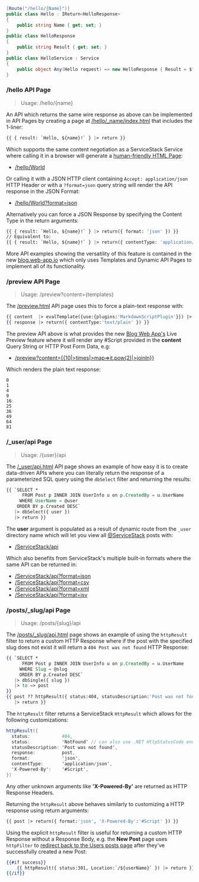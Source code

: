 ```csharp
[Route("/hello/{Name}")]
public class Hello : IReturn<HelloResponse>
{
    public string Name { get; set; }
}
public class HelloResponse
{
    public string Result { get; set; }
}
public class HelloService : Service
{
    public object Any(Hello request) => new HelloResponse { Result = $"Hello, {request.Name}!" };
}
```

### /hello API Page

> Usage: /hello/{name}

An API which returns the same wire response as above can be implemented in API Pages by creating a page at 
[/hello/_name/index.html](https://github.com/NetCoreWebApps/Blog/blob/master/hello/_name/index.html) 
that includes the 1-liner:

```hbs
{{ { result: `Hello, ${name}!` } |> return }}
```

Which supports the same content negotiation as a ServiceStack Service where calling it in a browser will generate a 
[human-friendly HTML Page](https://docs.servicestack.net/html5reportformat):

 - [/hello/World](http://blog.web-app.io/hello/World)

Or calling it with a JSON HTTP client containing `Accept: application/json` HTTP Header or with a `?format=json` query string will 
render the API response in the JSON Format:

 - [/hello/World?format=json](http://blog.web-app.io/hello/World?format=json)

Alternatively you can force a JSON Response by specifying the Content Type in the return arguments:

```hbs
{{ { result: `Hello, ${name}!` } |> return({ format: 'json' }) }} 
// Equivalent to:
{{ { result: `Hello, ${name}!` } |> return({ contentType: 'application/json' }) }}
```

More API examples showing the versatility of this feature is contained in the new [blog.web-app.io](http://blog.web-app.io) which only uses 
Templates and Dynamic API Pages to implement all of its functionality.

### /preview API Page

> Usage: /preview?content={templates}

The [/preview.html](https://github.com/NetCoreWebApps/blog/blob/master/preview.html) API page uses this to force a plain-text response with:

```hbs
{{ content  |> evalTemplate({use:{plugins:'MarkdownScriptPlugin'}}) |> to =>response }}
{{ response |> return({ contentType:'text/plain' }) }}
```

The preview API above is what provides the new [Blog Web App's](http://blog.web-app.io/) Live Preview feature where it will render any 
#Script provided in the **content** Query String or HTTP Post Form Data, e.g:

- [/preview?content={{10|>times|>map=>it.pow(2)|>joinln}}](http://blog.web-app.io/preview?content={{10|%3Etimes|%3Emap=%3Eit.pow(2)|%3Ejoinln}})

Which renders the plain text response:

    0
    1
    4
    9
    16
    25
    36
    49
    64
    81

### /_user/api Page

> Usage: /{user}/api

The [/_user/api.html](https://github.com/NetCoreWebApps/blog/blob/master/_user/api.html) API page shows an example of how easy it is to 
create data-driven APIs where you can literally return the response of a parameterized SQL query using the `dbSelect` filter and returning 
the results:

```hbs
{{ `SELECT * 
      FROM Post p INNER JOIN UserInfo u on p.CreatedBy = u.UserName 
     WHERE UserName = @user 
    ORDER BY p.Created DESC` 
   |> dbSelect({ user })
   |> return }}
```

The **user** argument is populated as a result of dynamic route from the `_user` directory name which will let you view all 
[@ServiceStack](http://blog.web-app.io/ServiceStack) posts with:

 - [/ServiceStack/api](http://blog.web-app.io/ServiceStack/api)

Which also benefits from ServiceStack's multiple built-in formats where the same API can be returned in:

 - [/ServiceStack/api?format=json](http://blog.web-app.io/ServiceStack/api?format=json)
 - [/ServiceStack/api?format=csv](http://blog.web-app.io/ServiceStack/api?format=csv)
 - [/ServiceStack/api?format=xml](http://blog.web-app.io/ServiceStack/api?format=xml)
 - [/ServiceStack/api?format=jsv](http://blog.web-app.io/ServiceStack/api?format=jsv)

### /posts/_slug/api Page

> Usage:  /posts/{slug}/api

The [/posts/_slug/api.html](https://github.com/NetCoreWebApps/blog/blob/master/posts/_slug/api.html) page shows an example of using the 
`httpResult` filter to return a custom HTTP Response where if the post with the specified slug does not exist it will return a 
`404 Post was not found` HTTP Response:

```hbs
{{ `SELECT * 
      FROM Post p INNER JOIN UserInfo u on p.CreatedBy = u.UserName 
     WHERE Slug = @slug 
     ORDER BY p.Created DESC` 
   |> dbSingle({ slug })
   |> to => post 
}}
{{ post ?? httpResult({ status:404, statusDescription:'Post was not found' }) 
   |> return }}
```

The `httpResult` filter returns a ServiceStack `HttpResult` which allows for the following customizations:

```csharp
httpResult({ 
  status:            404,
  status:            'NotFound' // can also use .NET HttpStatusCode enum name
  statusDescription: 'Post was not found',
  response:          post,
  format:            'json',
  contentType:       'application/json',
  'X-Powered-By':    '#Script',
}) 
```

Any other unknown arguments like **'X-Powered-By'** are returned as HTTP Response Headers. 

Returning the `httpResult` above behaves similarly to customizing a HTTP response using return arguments:

```hbs
{{ post |> return({ format:'json', 'X-Powered-By':'#Script' }) }}
```

Using the explicit `httpResult` filter is useful for returning a custom HTTP Response without a Response Body, e.g. the **New Post** page 
uses `httpFilter` to 
[redirect back to the Users posts page](https://github.com/NetCoreWebApps/Blog/blob/e8bb7249192c5797348ced091ad5fd434db9a619/app/posts/new.html#L33) 
after they've successfully created a new Post:

```hbs
{{#if success}}
    {{ httpResult({ status:301, Location:`/${userName}` }) |> return }}
{{/if}}
```
